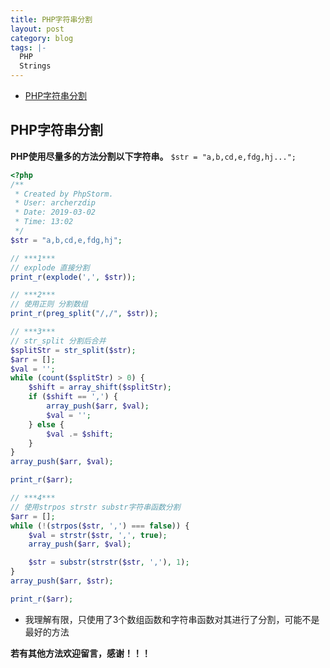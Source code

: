 ```yaml
---
title: PHP字符串分割
layout: post
category: blog
tags: |-
  PHP
  Strings
---
```

<!-- TOC -->

- [PHP字符串分割](#php字符串分割)

<!-- /TOC -->


## PHP字符串分割
**PHP使用尽量多的方法分割以下字符串。**
`$str = "a,b,cd,e,fdg,hj...";`

```php
<?php
/**
 * Created by PhpStorm.
 * User: archerzdip
 * Date: 2019-03-02
 * Time: 13:02
 */
$str = "a,b,cd,e,fdg,hj";

// ***1***
// explode 直接分割
print_r(explode(',', $str));

// ***2***
// 使用正则 分割数组
print_r(preg_split("/,/", $str));

// ***3***
// str_split 分割后合并
$splitStr = str_split($str);
$arr = [];
$val = '';
while (count($splitStr) > 0) {
    $shift = array_shift($splitStr);
    if ($shift == ',') {
        array_push($arr, $val);
        $val = '';
    } else {
        $val .= $shift;
    }
}
array_push($arr, $val);

print_r($arr);

// ***4***
// 使用strpos strstr substr字符串函数分割
$arr = [];
while (!(strpos($str, ',') === false)) {
    $val = strstr($str, ',', true);
    array_push($arr, $val);

    $str = substr(strstr($str, ','), 1);
}
array_push($arr, $str);

print_r($arr);
```

- 我理解有限，只使用了3个数组函数和字符串函数对其进行了分割，可能不是最好的方法

**若有其他方法欢迎留言，感谢！！！**